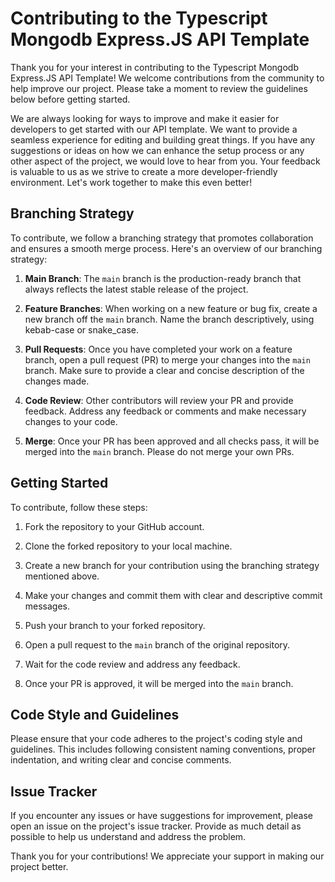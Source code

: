 # Contributing to the Typescript Mongodb Express.JS API Template

Thank you for your interest in contributing to the Typescript Mongodb Express.JS API Template! We welcome contributions from the community to help improve our project. Please take a moment to review the guidelines below before getting started.

We are always looking for ways to improve and make it easier for developers to get started with our API template. We want to provide a seamless experience for editing and building great things. If you have any suggestions or ideas on how we can enhance the setup process or any other aspect of the project, we would love to hear from you. Your feedback is valuable to us as we strive to create a more developer-friendly environment. Let's work together to make this even better!

## Branching Strategy

To contribute, we follow a branching strategy that promotes collaboration and ensures a smooth merge process. Here's an overview of our branching strategy:

1. **Main Branch**: The `main` branch is the production-ready branch that always reflects the latest stable release of the project.

2. **Feature Branches**: When working on a new feature or bug fix, create a new branch off the `main` branch. Name the branch descriptively, using kebab-case or snake_case.

3. **Pull Requests**: Once you have completed your work on a feature branch, open a pull request (PR) to merge your changes into the `main` branch. Make sure to provide a clear and concise description of the changes made.

4. **Code Review**: Other contributors will review your PR and provide feedback. Address any feedback or comments and make necessary changes to your code.

5. **Merge**: Once your PR has been approved and all checks pass, it will be merged into the `main` branch. Please do not merge your own PRs.

## Getting Started

To contribute, follow these steps:

1. Fork the repository to your GitHub account.

2. Clone the forked repository to your local machine.

3. Create a new branch for your contribution using the branching strategy mentioned above.

4. Make your changes and commit them with clear and descriptive commit messages.

5. Push your branch to your forked repository.

6. Open a pull request to the `main` branch of the original repository.

7. Wait for the code review and address any feedback.

8. Once your PR is approved, it will be merged into the `main` branch.

## Code Style and Guidelines

Please ensure that your code adheres to the project's coding style and guidelines. This includes following consistent naming conventions, proper indentation, and writing clear and concise comments.

## Issue Tracker

If you encounter any issues or have suggestions for improvement, please open an issue on the project's issue tracker. Provide as much detail as possible to help us understand and address the problem.

Thank you for your contributions! We appreciate your support in making our project better.
